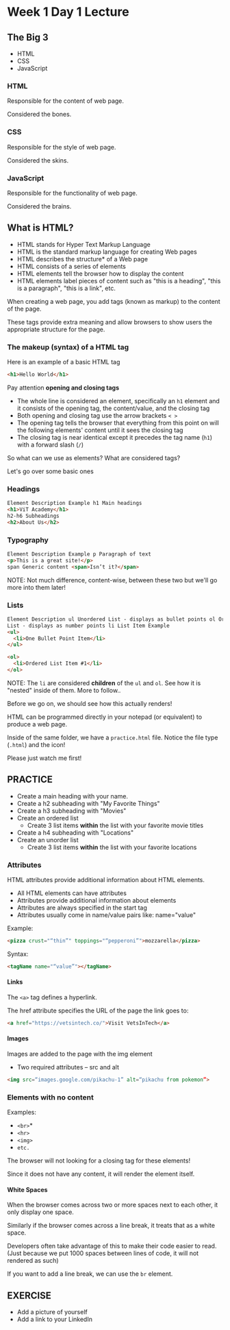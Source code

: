 # Week 1 Day 1 Lecture

## The Big 3

- HTML
- CSS
- JavaScript

### HTML

Responsible for the content of web page.

Considered the bones.

### CSS

Responsible for the style of web page.

Considered the skins.

### JavaScript

Responsible for the functionality of web page.

Considered the brains.

## What is HTML?

- HTML stands for Hyper Text Markup Language
- HTML is the standard markup language for creating Web pages
- HTML describes the structure\* of a Web page
- HTML consists of a series of elements
- HTML elements tell the browser how to display the content
- HTML elements label pieces of content such as "this is a heading", "this is a paragraph", "this is a link", etc.

When creating a web page, you add tags (known as markup) to the content of the page.

These tags provide extra meaning and allow browsers to show users the appropriate structure for the page.

### The makeup (syntax) of a HTML tag

Here is an example of a basic HTML tag

```HTML
<h1>Hello World</h1>
```

Pay attention **opening and closing tags**

- The whole line is considered an element, specifically an `h1` element and it consists of the opening tag, the content/value, and the closing tag
- Both opening and closing tag use the arrow brackets `< >`
- The opening tag tells the browser that everything from this point on will the following elements' content until it sees the closing tag
- The closing tag is near identical except it precedes the tag name (`h1`) with a forward slash (`/`)

So what can we use as elements? What are considered tags?

Let's go over some basic ones

### Headings

```html
Element Description Example h1 Main headings
<h1>ViT Academy</h1>
h2-h6 Subheadings
<h2>About Us</h2>
```

### Typography

```html
Element Description Example p Paragraph of text
<p>This is a great site!</p>
span Generic content <span>Isn’t it?</span>
```

NOTE: Not much difference, content-wise, between these two but we'll go more into them later!

### Lists

```html
Element Description ul Unordered List - displays as bullet points ol Ordered
List - displays as number points li List Item Example
<ul>
  <li>One Bullet Point Item</li>
</ul>

<ol>
  <li>Ordered List Item #1</li>
</ol>
```

NOTE: The `li` are considered **children** of the `ul` and `ol`. See how it is "nested" inside of them. More to follow..

Before we go on, we should see how this actually renders!

HTML can be programmed directly in your notepad (or equivalent) to produce a web page.

Inside of the same folder, we have a `practice.html` file. Notice the file type (`.html`) and the icon!

Please just watch me first!

## PRACTICE

- Create a main heading with your name.
- Create a h2 subheading with "My Favorite Things"
- Create a h3 subheading with "Movies"
- Create an ordered list
  - Create 3 list items **within** the list with your favorite movie titles
- Create a h4 subheading with "Locations"
- Create an unorder list
  - Create 3 list items **within** the list with your favorite locations

### Attributes

HTML attributes provide additional information about HTML elements.

- All HTML elements can have attributes
- Attributes provide additional information about elements
- Attributes are always specified in the start tag
- Attributes usually come in name/value pairs like: name="value"

Example:

```html
<pizza crust="“thin”" toppings="“pepperoni”">mozzarella</pizza>
```

Syntax:

```html
<tagName name="“value”"></tagName>
```

#### Links

The `<a>` tag defines a hyperlink.

The href attribute specifies the URL of the page the link goes to:

```html
<a href="https://vetsintech.co/">Visit VetsInTech</a>
```

#### Images

Images are added to the page with the img element

- Two required attributes – src and alt

```html
<img src=“images.google.com/pikachu-1” alt=“pikachu from pokemon”>
```

### Elements with no content

Examples:

- `<br>`\*
- `<hr>`
- `<img>`
- `etc.`

The browser will not looking for a closing tag for these elements!

Since it does not have any content, it will render the element itself.

#### White Spaces

When the browser comes across two or more spaces next to each other, it only display one space.

Similarly if the browser comes across a line break, it treats that as a white space.

Developers often take advantage of this to make their code easier to read. (Just because we put 1000 spaces between lines of code, it will not rendered as such)

If you want to add a line break, we can use the `br` element.

## EXERCISE

- Add a picture of yourself
- Add a link to your LinkedIn
